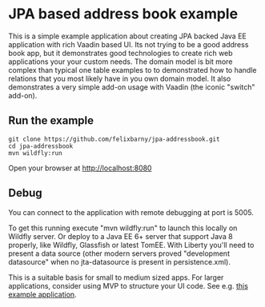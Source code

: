 # JPA based address book example

This is a simple example application about creating JPA backed Java EE application
with rich Vaadin based UI. Its not trying to be a good address book app, but it
demonstrates good technologies to create rich web applications your your custom
needs. The domain model is bit more complex than typical one table examples
to to demonstrated how to handle relations that you most likely have in you 
own domain model. It also demonstrates a very simple add-on usage with Vaadin 
(the iconic "switch" add-on).

## Run the example
```
git clone https://github.com/felixbarny/jpa-addressbook.git
cd jpa-addressbook
mvn wildfly:run
```

Open your browser at [http://localhost:8080]()

## Debug
You can connect to the application with remote debugging at port is 5005.

To get this running execute "mvn wildfly:run" to launch this locally on Wildfly
server. Or deploy to a Java EE 6+ server that support Java 8
properly, like Wildfly, Glassfish or latest TomEE. With Liberty you'll need to 
present a data source (other modern servers proved "development datasource" when 
no jta-datasource is present in persistence.xml). 

This is a suitable basis for small to medium sized apps. For larger applications,
consider using MVP to structure your UI code. See e.g. [this example 
application](https://github.com/peterl1084/cdiexample).


